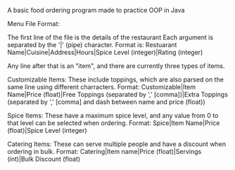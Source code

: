 A basic food ordering program made to practice OOP in Java

Menu File Format:

The first line of the file is the details of the restaurant
Each argument is separated by the '|' (pipe) character. Format is:
Restuarant Name|Cuisine|Address|Hours|Spice Level (integer)|Rating (integer)

Any line after that is an "item", and there are currently three types of items.

Customizable Items: These include toppings, which are also parsed on the same line using different charracters. Format:
Customizable|Item Name|Price (float)|Free Toppings (separated by ',' [comma])|Extra Toppings (separated by ',' [comma] and dash between name and price (float))

Spice Items: These have a maximum spice level, and any value from 0 to that level can be selected when ordering. Format:
Spice|Item Name|Price (float)|Spice Level (integer)

Catering Items: These can serve multiple people and have a discount when ordering in bulk. Format:
Catering|Item name|Price (float)|Servings (int)|Bulk Discount (float)